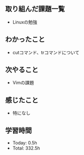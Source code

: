 ## 取り組んだ課題一覧
- Linuxの勉強
## わかったこと
- cutコマンド、trコマンドについて
## 次やること
- Vimの課題
## 感じたこと
- 特になし
## 学習時間
- Today: 0.5h
- Total: 332.5h
